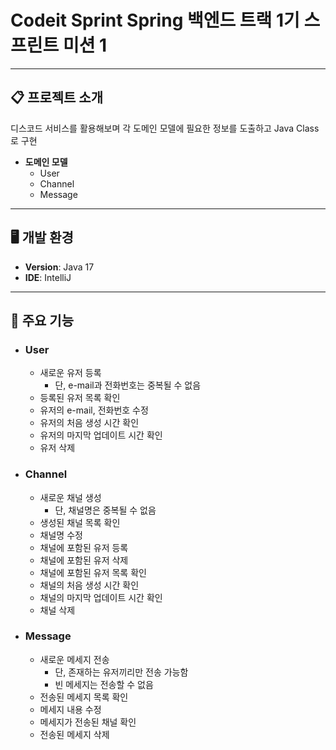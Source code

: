 # Codeit Sprint Spring 백엔드 트랙 1기 스프린트 미션 1

---
## 📋 프로젝트 소개
디스코드 서비스를 활용해보며 각 도메인 모델에 필요한 정보를 도출하고 Java Class로 구현
- **도메인 모델** 
  - User
  - Channel
  - Message

---
## 🖥 개발 환경
- **Version**: Java 17
- **IDE**: IntelliJ

---
## 📌 주요 기능
- ### User
  - 새로운 유저 등록
    - 단, e-mail과 전화번호는 중복될 수 없음
  - 등록된 유저 목록 확인
  - 유저의 e-mail, 전화번호 수정
  - 유저의 처음 생성 시간 확인
  - 유저의 마지막 업데이트 시간 확인
  - 유저 삭제

- ### Channel
  - 새로운 채널 생성
    - 단, 채널명은 중복될 수 없음
  - 생성된 채널 목록 확인
  - 채널명 수정
  - 채널에 포함된 유저 등록
  - 채널에 포함된 유저 삭제
  - 채널에 포함된 유저 목록 확인
  - 채널의 처음 생성 시간 확인
  - 채널의 마지막 업데이트 시간 확인
  - 채널 삭제

- ### Message
  - 새로운 메세지 전송
    - 단, 존재하는 유저끼리만 전송 가능함
    - 빈 메세지는 전송할 수 없음
  - 전송된 메세지 목록 확인
  - 메세지 내용 수정
  - 메세지가 전송된 채널 확인
  - 전송된 메세지 삭제
  